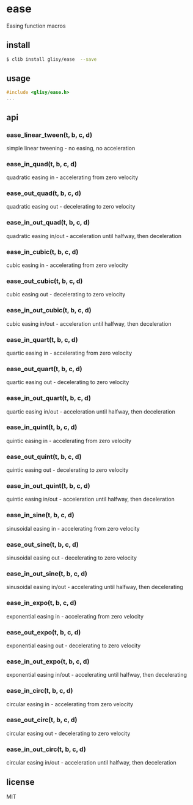 ease
=====

Easing function macros

## install

```sh
$ clib install glisy/ease  --save
```

## usage

```c
#include <glisy/ease.h>
...
```

## api

### ease_linear_tween(t, b, c, d)

simple linear tweening - no easing, no acceleration

### ease_in_quad(t, b, c, d)

quadratic easing in - accelerating from zero velocity

### ease_out_quad(t, b, c, d)

 quadratic easing out - decelerating to zero velocity

### ease_in_out_quad(t, b, c, d)

 quadratic easing in/out - acceleration until halfway, then deceleration

### ease_in_cubic(t, b, c, d)

 cubic easing in - accelerating from zero velocity

### ease_out_cubic(t, b, c, d)

 cubic easing out - decelerating to zero velocity

### ease_in_out_cubic(t, b, c, d)

cubic easing in/out - acceleration until halfway, then deceleration

### ease_in_quart(t, b, c, d)
quartic easing in - accelerating from zero velocity

### ease_out_quart(t, b, c, d)

quartic easing out - decelerating to zero velocity

### ease_in_out_quart(t, b, c, d)

quartic easing in/out - acceleration until halfway, then deceleration

### ease_in_quint(t, b, c, d)

quintic easing in - accelerating from zero velocity

### ease_out_quint(t, b, c, d)

quintic easing out - decelerating to zero velocity

### ease_in_out_quint(t, b, c, d)

 quintic easing in/out - acceleration until halfway, then deceleration

### ease_in_sine(t, b, c, d)

sinusoidal easing in - accelerating from zero velocity

### ease_out_sine(t, b, c, d)

sinusoidal easing out - decelerating to zero velocity

### ease_in_out_sine(t, b, c, d)

sinusoidal easing in/out - accelerating until halfway, then decelerating

### ease_in_expo(t, b, c, d)

exponential easing in - accelerating from zero velocity

### ease_out_expo(t, b, c, d)

exponential easing out - decelerating to zero velocity

### ease_in_out_expo(t, b, c, d)

 exponential easing in/out - accelerating until halfway, then decelerating

### ease_in_circ(t, b, c, d)

 circular easing in - accelerating from zero velocity

### ease_out_circ(t, b, c, d)

 circular easing out - decelerating to zero velocity


### ease_in_out_circ(t, b, c, d)

 circular easing in/out - acceleration until halfway, then deceleration

## license

MIT
